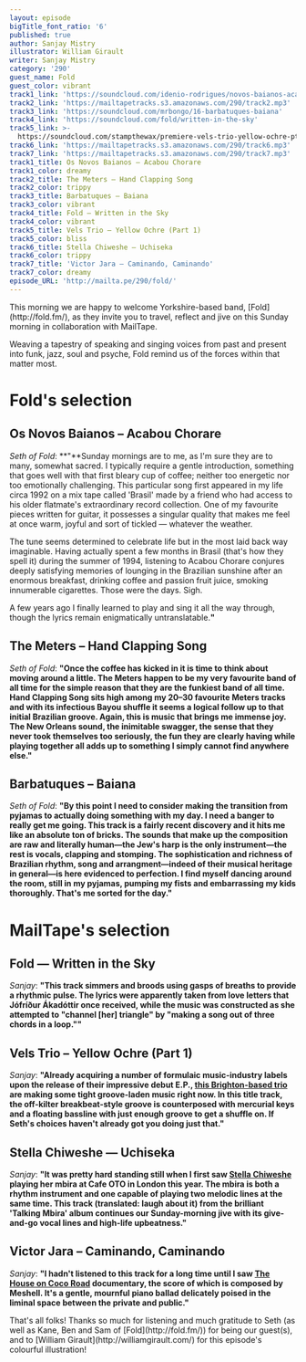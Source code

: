 ```yaml
---
layout: episode
bigTitle_font_ratio: '6'
published: true
author: Sanjay Mistry
illustrator: William Girault
writer: Sanjay Mistry
category: '290'
guest_name: Fold
guest_color: vibrant
track1_link: 'https://soundcloud.com/idenio-rodrigues/novos-baianos-acabou-chorare'
track2_link: 'https://mailtapetracks.s3.amazonaws.com/290/track2.mp3'
track3_link: 'https://soundcloud.com/mrbongo/16-barbatuques-baiana'
track4_link: 'https://soundcloud.com/fold/written-in-the-sky'
track5_link: >-
  https://soundcloud.com/stampthewax/premiere-vels-trio-yellow-ochre-pt1-stw-premiere
track6_link: 'https://mailtapetracks.s3.amazonaws.com/290/track6.mp3'
track7_link: 'https://mailtapetracks.s3.amazonaws.com/290/track7.mp3'
track1_title: Os Novos Baianos – Acabou Chorare
track1_color: dreamy
track2_title: The Meters – Hand Clapping Song
track2_color: trippy
track3_title: Barbatuques – Baiana
track3_color: vibrant
track4_title: Fold – Written in the Sky
track4_color: vibrant
track5_title: Vels Trio – Yellow Ochre (Part 1)
track5_color: bliss
track6_title: Stella Chiweshe – Uchiseka
track6_color: trippy
track7_title: 'Victor Jara – Caminando, Caminando'
track7_color: dreamy
episode_URL: 'http://mailta.pe/290/fold/'
---
```

<p id="introduction">This morning we are happy to welcome Yorkshire-based band, [Fold](http://fold.fm/), as they invite you to travel, reflect and jive on this Sunday morning in collaboration with MailTape.</p>
<p>Weaving a tapestry of speaking and singing voices from past and present into funk, jazz, soul and psyche, Fold remind us of the forces within that matter most.</p>


# Fold's selection



## Os Novos Baianos – Acabou Chorare
_Seth of Fold_: **"**Sunday mornings are to me, as I'm sure they are to many, somewhat sacred. I typically require a gentle introduction, something that goes well with that first bleary cup of coffee; neither too energetic nor too emotionally challenging. This particular song first appeared in my life circa 1992 on a mix tape called 'Brasil' made by a friend who had access to his older flatmate's extraordinary record collection. One of my favourite pieces written for guitar, it possesses a singular quality that makes me feel at once warm, joyful and sort of tickled — whatever the weather.

The tune seems determined to celebrate life but in the most laid back way imaginable. Having actually spent a few months in Brasil (that's how they spell it) during the summer of 1994, listening to Acabou Chorare conjures deeply satisfying memories of lounging in the Brazilian sunshine after an enormous breakfast, drinking coffee and passion fruit juice, smoking innumerable cigarettes. Those were the days. Sigh.

A few years ago I finally learned to play and sing it all the way through, though the lyrics remain enigmatically untranslatable.**"**

## The Meters – Hand Clapping Song
_Seth of Fold_: **"**Once the coffee has kicked in it is time to think about moving around a little. The Meters happen to be my very favourite band of all time for the simple reason that they are the funkiest band of all time. Hand Clapping Song sits high among my 20–30 favourite Meters tracks and with its infectious Bayou shuffle it seems a logical follow up to that initial Brazilian groove. Again, this is music that brings me immense joy. The New Orleans sound, the inimitable swagger, the sense that they never took themselves too seriously, the fun they are clearly having while playing together all adds up to something I simply cannot find anywhere else.**"**

## Barbatuques – Baiana
_Seth of Fold_: **"**By this point I need to consider making the transition from pyjamas to actually doing something with my day. I need a banger to really get me going. This track is a fairly recent discovery and it hits me like an absolute ton of bricks. The sounds that make up the composition are raw and literally human—the Jew's harp is the only instrument—the rest is vocals, clapping and stomping. The sophistication and richness of Brazilian rhythm, song and arrangment—indeed of their musical heritage in general—is here evidenced to perfection. I find myself dancing around the room, still in my pyjamas, pumping my fists and embarrassing my kids thoroughly. That's me sorted for the day.**"**


# MailTape's selection

## Fold — Written in the Sky
_Sanjay_: **"**This track simmers and broods using gasps of breaths to provide a rhythmic pulse. The lyrics were apparently taken from love letters that Jófríður Ákadóttir once received, while the music was constructed as she attempted to "channel [her] triangle" by "making a song out of three chords in a loop."**"**

## Vels Trio – Yellow Ochre (Part 1)
_Sanjay_: **"**Already acquiring a number of formulaic music-industry labels upon the release of their impressive debut E.P., [this Brighton-based trio](https://soundcloud.com/velstrio) are making some tight groove-laden music right now. In this title track, the off-kilter breakbeat-style groove is counterposed with mercurial keys and a floating bassline with just enough groove to get a shuffle on. If Seth's choices haven't already got you doing just that.**"**

## Stella Chiweshe — Uchiseka
_Sanjay_: **"**It was pretty hard standing still when I first saw [Stella Chiweshe](http://www.stellachiweshe.com/) playing her mbira at Cafe OTO in London this year. The mbira is both a rhythm instrument and one capable of playing two melodic lines at the same time. This track (translated: laugh about it) from the brilliant 'Talking Mbira' album continues our Sunday-morning jive with its give-and-go vocal lines and high-life upbeatness.**"**

## Victor Jara – Caminando, Caminando
_Sanjay_: **"**I hadn't listened to this track for a long time until I saw [The House on Coco Road](http://www.thehouseoncocoroad.com/) documentary, the score of which is composed by Meshell. It's a gentle, mournful piano ballad delicately poised in the liminal space between the private and public.**"**

<p id="outroduction">That's all folks! Thanks so much for listening and much gratitude to Seth (as well as Kane, Ben and Sam of [Fold](http://fold.fm/)) for being our guest(s), and to [William Girault](http://williamgirault.com/) for this episode's colourful illustration!</p>

